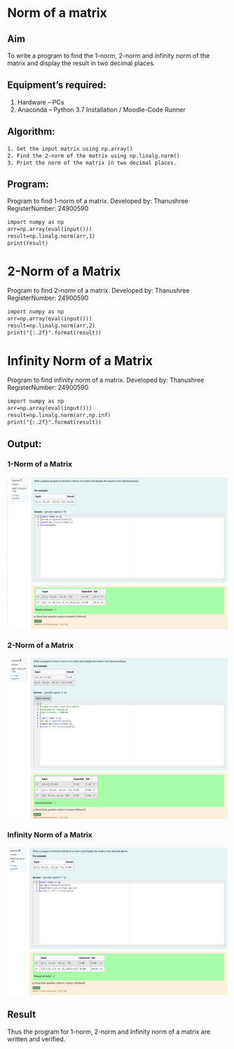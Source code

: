 # Norm of a matrix
## Aim
To write a program to find the 1-norm, 2-norm and infinity norm of the matrix and display the result in two decimal places.
## Equipment’s required:
1.	Hardware – PCs
2.	Anaconda – Python 3.7 Installation / Moodle-Code Runner
## Algorithm:
	1. Get the input matrix using np.array()   
    2. Find the 2-norm of the matrix using np.linalg.norm()
	3. Print the norm of the matrix in two decimal places.
## Program:


Program to find 1-norm of a matrix.
Developed by: Thanushree
RegisterNumber: 24900590
```
import numpy as np
arr=np.array(eval(input()))
result=np.linalg.norm(arr,1)
print(result)
```
# 2-Norm of a Matrix

Program to find 2-norm of a matrix.
Developed by: Thanushree
RegisterNumber: 24900590
```
import numpy as np
arr=np.array(eval(input()))
result=np.linalg.norm(arr,2)
print("{:.2f}".format(result))
```

# Infinity Norm of a Matrix
Program to find infinity norm of a matrix.
Developed by: Thanushree
RegisterNumber: 24900590
```
import numpy as np
arr=np.array(eval(input()))
result=np.linalg.norm(arr,np.inf)
print("{:.2f}".format(result))
```
## Output:
### 1-Norm of a Matrix

![Alt text](<Screenshot from 2024-12-11 17-53-53.png>)

### 2-Norm of a Matrix

![Alt text](<Screenshot from 2024-12-11 17-54-04.png>)

### Infinity Norm of a Matrix

![Alt text](<Screenshot from 2024-12-11 17-54-16.png>)

## Result

Thus the program for 1-norm, 2-norm and Infinity norm of a matrix are written and verified.
